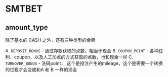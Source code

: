# SMTBET

## amount_type

除了基本的 CASH 之外，还有三种类型的金额

A. `DEPOSIT_BONUS` - 通过存款获取的点数，相当于现金
B. `COUPON_POINT` - 各种红利，coupon，以及人工加点的方式获取的点数，也和现金一样
C. `TURNOVER_BONUS` - 洗码point， 这个是投注产生的mileage，这个是需要一个转换的过程才会变成和A 和 B 一样的现金
